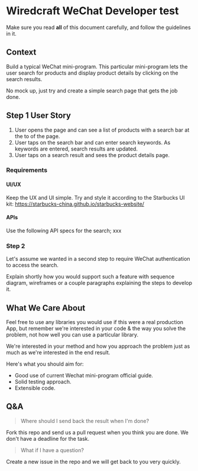 # Wiredcraft WeChat Developer test

Make sure you read **all** of this document carefully, and follow the guidelines in it.

## Context

Build a typical WeChat mini-program. This particular mini-program lets the user search for products and display product details by clicking on the search results.

No mock up, just try and create a simple search page that gets the job done.

## Step 1 User Story

1. User opens the page and can see a list of products with a search bar at the to of the page.
2. User taps on the search bar and can enter search keywords. As keywords are entered, search results are updated.
3. User taps on a search result and sees the product details page.

### Requirements

#### UI/UX

Keep the UX and UI simple. Try and style it according to the Starbucks UI kit: https://starbucks-china.github.io/starbucks-website/

#### APIs

Use the following API specs for the search; xxx


### Step 2 

Let's assume we wanted in a second step to require WeChat authentication to access the search.

Explain shortly how you would support such a feature with sequence diagram, wireframes or a couple paragraphs explaining the steps to develop it.

## What We Care About

Feel free to use any libraries you would use if this were a real production App, but remember we're interested in your code & the way you solve the problem, not how well you can use a particular library.

We're interested in your method and how you approach the problem just as much as we're interested in the end result.

Here's what you should aim for:

- Good use of current Wechat mini-program official guide.
- Solid testing approach.
- Extensible code.

## Q&A

> Where should I send back the result when I'm done?

Fork this repo and send us a pull request when you think you are done. We don't have a deadline for the task.

> What if I have a question?

Create a new issue in the repo and we will get back to you very quickly.

